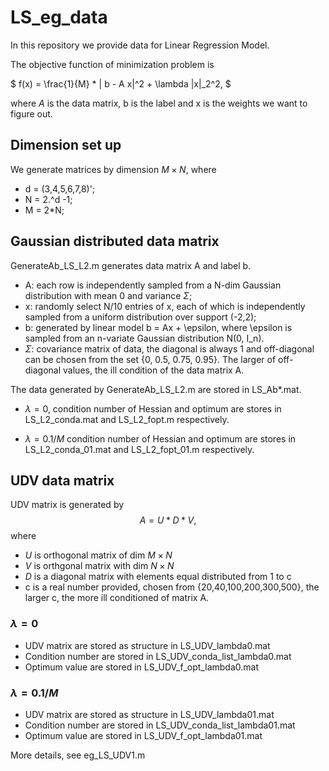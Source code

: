 # LS_eg_data

In this repository we provide data for Linear Regression Model. 

The objective function of minimization problem is 

$
f(x) = \frac{1}{M} * \| b - A x\|^2 + \lambda \|x\|_2^2,
$

where $A$ is the data matrix, b is the label and x is the weights we want to figure out. 

## Dimension set up

We generate matrices by dimension $M \times N$, where 

* d = (3,4,5,6,7,8)';
* N = 2.^d -1;
* M = 2*N; 

## Gaussian distributed data matrix 


GenerateAb_LS_L2.m generates data matrix A and label b. 

* A: each row is independently sampled from a N-dim Gaussian distribution with mean 0 and variance $\Sigma$; 
* x: randomly select N/10 entries of x, each of which is independently sampled from a uniform distribution over support (-2,2);
* b: generated by linear model b = Ax + \epsilon, where \epsilon is sampled from an n-variate Gaussian distribution N(0, I_n). 
* $\Sigma$: covariance matrix of data, the diagonal is always 1 and off-diagonal can be chosen from the set {0, 0.5, 0.75, 0.95}. The larger of off-diagonal values, the ill condition of the data matrix A. 

The data generated by GenerateAb_LS_L2.m are stored in LS_Ab*.mat. 

* $\lambda = 0$, condition number of Hessian and optimum are stores in LS_L2_conda.mat and LS_L2_fopt.m respectively. 

* $\lambda = 0.1/M$ condition number of Hessian and optimum are stores in LS_L2_conda_01.mat and LS_L2_fopt_01.m respectively. 

## UDV data matrix 


UDV matrix is generated by 
$$
A = U * D * V,
$$
where 
* $U$ is orthogonal matrix of dim $M \times N$
* $V$ is orthgonal matrix with dim $N \times N$ 
* $D$ is a diagonal matrix with elements equal distributed from 1 to c
* c is a real number provided, chosen from {20,40,100,200,300,500}, the larger c, the more ill conditioned of matrix A. 

### $\lambda = 0$

* UDV matrix are stored as structure in LS_UDV_lambda0.mat 
* Condition number are stored in LS_UDV_conda_list_lambda0.mat
* Optimum value are stored in LS_UDV_f_opt_lambda0.mat

### $\lambda = 0.1/M$

* UDV matrix are stored as structure in LS_UDV_lambda01.mat 
* Condition number are stored in LS_UDV_conda_list_lambda01.mat
* Optimum value are stored in LS_UDV_f_opt_lambda01.mat

More details, see eg_LS_UDV1.m




